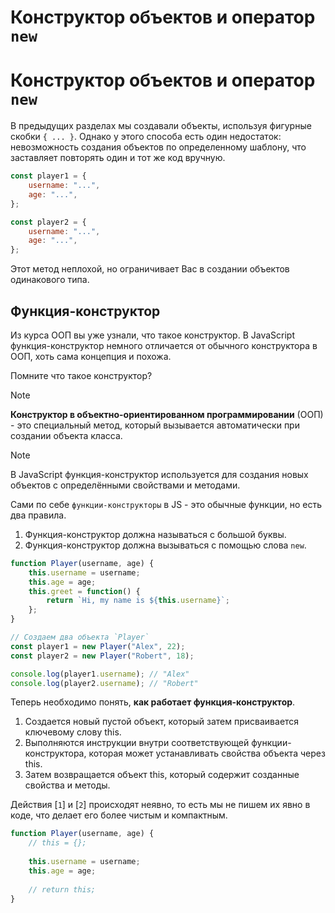 # Конструктор объектов и оператор `new`

# Конструктор объектов и оператор `new`

В предыдущих разделах мы создавали объекты, используя фигурные скобки `{ ... }`. Однако у этого способа есть один недостаток: невозможность создания объектов по определенному шаблону, что заставляет повторять один и тот же код вручную.

```javascript
const player1 = {
    username: "...",
    age: "...",
};

const player2 = {
    username: "...",
    age: "...",
};
```

Этот метод неплохой, но ограничивает Вас в создании объектов одинакового типа.

## Функция-конструктор

Из курса ООП вы уже узнали, что такое конструктор. В JavaScript функция-конструктор немного отличается от обычного конструктора в ООП, хоть сама концепция и похожа.

Помните что такое конструктор?

> [!NOTE]
> **Конструктор в объектно-ориентированном программировании** (ООП) - это специальный метод, который вызывается автоматически при создании объекта класса.

> [!NOTE]
> В JavaScript функция-конструктор используется для создания новых объектов с определёнными свойствами и методами.

Сами по себе `функции-конструкторы` в JS - это обычные функции, но есть два правила.

1. Функция-конструктор должна называться с большой буквы.
2. Функция-конструктор должна вызываться с помощью слова `new`.

```js
function Player(username, age) {
    this.username = username;
    this.age = age;
    this.greet = function() {
        return `Hi, my name is ${this.username}`;
    };
}

// Создаем два объекта `Player`
const player1 = new Player("Alex", 22);
const player2 = new Player("Robert", 18);

console.log(player1.username); // "Alex"
console.log(player2.username); // "Robert"
```

Теперь необходимо понять, **как работает функция-конструктор**.
1. Создается новый пустой объект, который затем присваивается ключевому слову this.
2. Выполняются инструкции внутри соответствующей функции-конструктора, которая может устанавливать свойства объекта через this.
3. Затем возвращается объект this, который содержит созданные свойства и методы.

Действия [`1`] и [`2`] происходят неявно, то есть мы не пишем их явно в коде, что делает его более чистым и компактным.

```js
function Player(username, age) {
    // this = {};
       
    this.username = username;
    this.age = age;
    
    // return this;
}
```

